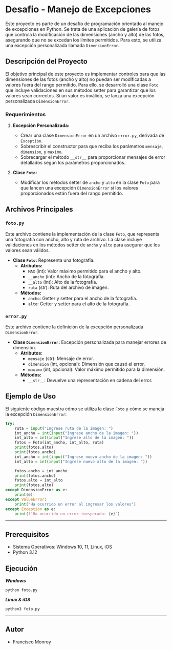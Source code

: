 # Desafio - Manejo de Excepciones

Este proyecto es parte de un desafío de programación orientado al manejo de excepciones en Python. Se trata de una aplicación de galería de fotos que controla la modificación de las dimensiones (ancho y alto) de las fotos, asegurando que no se excedan los límites permitidos. Para esto, se utiliza una excepción personalizada llamada `DimensionError`.

## Descripción del Proyecto

El objetivo principal de este proyecto es implementar controles para que las dimensiones de las fotos (ancho y alto) no puedan ser modificadas a valores fuera del rango permitido. Para ello, se desarrolló una clase `Foto` que incluye validaciones en sus métodos setter para garantizar que los valores sean correctos. Si un valor es inválido, se lanza una excepción personalizada `DimensionError`.

### Requerimientos

1. **Excepción Personalizada:**
   - Crear una clase `DimensionError` en un archivo `error.py`, derivada de `Exception`.
   - Sobrescribir el constructor para que reciba los parámetros `mensaje`, `dimension`, y `maximo`.
   - Sobrecargar el método `__str__` para proporcionar mensajes de error detallados según los parámetros proporcionados.

2. **Clase `Foto`:**
   - Modificar los métodos setter de `ancho` y `alto` en la clase `Foto` para que lancen una excepción `DimensionError` si los valores proporcionados están fuera del rango permitido.

## Archivos Principales

### `foto.py`

Este archivo contiene la implementación de la clase `Foto`, que representa una fotografía con ancho, alto y ruta de archivo. La clase incluye validaciones en los métodos setter de `ancho` y `alto` para asegurar que los valores sean válidos.

- **Clase `Foto`:** Representa una fotografía.
  - **Atributos:**
    - `MAX` (int): Valor máximo permitido para el ancho y alto.
    - `__ancho` (int): Ancho de la fotografía.
    - `__alto` (int): Alto de la fotografía.
    - `ruta` (str): Ruta del archivo de imagen.
  - **Métodos:**
    - `ancho`: Getter y setter para el ancho de la fotografía.
    - `alto`: Getter y setter para el alto de la fotografía.

### `error.py`

Este archivo contiene la definición de la excepción personalizada `DimensionError`.

- **Clase `DimensionError`:** Excepción personalizada para manejar errores de dimensión.
  - **Atributos:**
    - `mensaje` (str): Mensaje de error.
    - `dimension` (int, opcional): Dimensión que causó el error.
    - `maximo` (int, opcional): Valor máximo permitido para la dimensión.
  - **Métodos:**
    - `__str__`: Devuelve una representación en cadena del error.

## Ejemplo de Uso

El siguiente código muestra cómo se utiliza la clase `Foto` y cómo se maneja la excepción `DimensionError`:

```python
try:
    ruta = input("Ingrese ruta de la imagen: ")
    int_ancho = int(input("Ingrese ancho de la imagen: "))
    int_alto = int(input("Ingrese alto de la imagen: "))
    fotos = Foto(int_ancho, int_alto, ruta)
    print(fotos.alto)
    print(fotos.ancho)
    int_ancho = int(input("Ingrese nuevo ancho de la imagen: "))
    int_alto = int(input("Ingrese nuevo alto de la imagen: "))

    fotos.ancho = int_ancho
    print(fotos.ancho)
    fotos.alto = int_alto
    print(fotos.alto)
except DimensionError as e:
    print(e)
except ValueError:
    print("Ha ocurrido un error al ingresar los valores")
except Exception as e:
    print(f"Ha ocurrido un error inesperado: {e}")
```



------------------------------------------

## Prerequisitos

- Sistema Operativos: Windows 10, 11, Linux, iOS
- Python 3.12

## Ejecución

***Windows***

`python foto.py`

***Linux & iOS***

`python3 foto.py`

------------------------------------------
## Autor

- Francisco Monroy